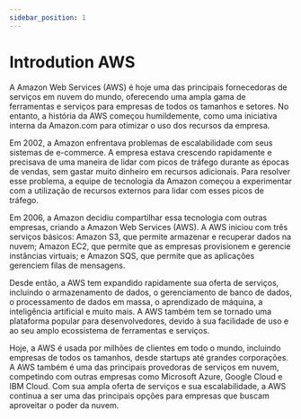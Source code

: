 ```yaml
---
sidebar_position: 1
---
```


# Introdution AWS

A Amazon Web Services (AWS) é hoje uma das principais fornecedoras de serviços em nuvem do mundo, oferecendo uma ampla gama de ferramentas e serviços para empresas de todos os tamanhos e setores. No entanto, a história da AWS começou humildemente, como uma iniciativa interna da Amazon.com para otimizar o uso dos recursos da empresa.

Em 2002, a Amazon enfrentava problemas de escalabilidade com seus sistemas de e-commerce. A empresa estava crescendo rapidamente e precisava de uma maneira de lidar com picos de tráfego durante as épocas de vendas, sem gastar muito dinheiro em recursos adicionais. Para resolver esse problema, a equipe de tecnologia da Amazon começou a experimentar com a utilização de recursos externos para lidar com esses picos de tráfego.

Em 2006, a Amazon decidiu compartilhar essa tecnologia com outras empresas, criando a Amazon Web Services (AWS). A AWS iniciou com três serviços básicos: Amazon S3, que permite armazenar e recuperar dados na nuvem; Amazon EC2, que permite que as empresas provisionem e gerencie instâncias virtuais; e Amazon SQS, que permite que as aplicações gerenciem filas de mensagens.

Desde então, a AWS tem expandido rapidamente sua oferta de serviços, incluindo o armazenamento de dados, o gerenciamento de banco de dados, o processamento de dados em massa, o aprendizado de máquina, a inteligência artificial e muito mais. A AWS também tem se tornado uma plataforma popular para desenvolvedores, devido à sua facilidade de uso e ao seu amplo ecossistema de ferramentas e serviços.

Hoje, a AWS é usada por milhões de clientes em todo o mundo, incluindo empresas de todos os tamanhos, desde startups até grandes corporações. A AWS também é uma das principais provedoras de serviços em nuvem, competindo com outras empresas como Microsoft Azure, Google Cloud e IBM Cloud. Com sua ampla oferta de serviços e sua escalabilidade, a AWS continua a ser uma das principais opções para empresas que buscam aproveitar o poder da nuvem.